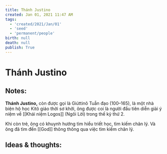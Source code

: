 ```yaml
---
title: Thánh Justino
created: Jan 01, 2021 11:47 AM
tags:
  - 'created/2021/Jan/01'
  - 'seed'
  - 'permanent/people'
birth: null
death: null
publish: True
---
```

# Thánh Justino

## Notes:
**Thánh Justino,** còn được gọi là Giúttinô Tuẫn đạo (100–165), là một nhà biện hộ học Kitô giáo thời sơ khởi, ông được coi là người đầu tiên diễn giải ý niệm về [[Khái niệm Logos]] (Ngôi Lời) trong thế kỷ thứ 2.

Khi còn trẻ, ông có khuynh hướng tìm hiểu triết học, tìm kiếm chân lý. Và ông đã tìm đến [[God]] thông thông qua việc tìm kiếm chân lý.

## Ideas & thoughts:
